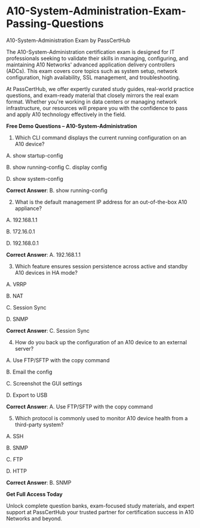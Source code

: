 # A10-System-Administration-Exam-Passing-Questions
A10-System-Administration Exam by PassCertHub

The A10-System-Administration certification exam is designed for IT professionals seeking to validate their skills in managing, configuring, and maintaining A10 Networks' advanced application delivery controllers (ADCs). This exam covers core topics such as system setup, network configuration, high availability, SSL management, and troubleshooting.

At PassCertHub, we offer expertly curated study guides, real-world practice questions, and exam-ready material that closely mirrors the real exam format. Whether you're working in data centers or managing network infrastructure, our resources will prepare you with the confidence to pass and apply A10 technology effectively in the field.

**Free Demo Questions – A10-System-Administration**

1. Which CLI command displays the current running configuration on an A10 device?
   
A. show startup-config

B. show running-config
C. display config

D. show system-config

**Correct Answer**: B. show running-config


2. What is the default management IP address for an out-of-the-box A10 appliance?

A. 192.168.1.1

B. 172.16.0.1

D. 192.168.0.1

**Correct Answer**: A. 192.168.1.1

3. Which feature ensures session persistence across active and standby A10 devices in HA mode?

A. VRRP

B. NAT

C. Session Sync

D. SNMP

**Correct Answer**: C. Session Sync

4. How do you back up the configuration of an A10 device to an external server?

A. Use FTP/SFTP with the copy command

B. Email the config

C. Screenshot the GUI settings

D. Export to USB

**Correct Answer**: A. Use FTP/SFTP with the copy command

5. Which protocol is commonly used to monitor A10 device health from a third-party system?

A. SSH

B. SNMP

C. FTP

D. HTTP

**Correct Answer**: B. SNMP

**Get Full Access Today**

Unlock complete question banks, exam-focused study materials, and expert support at PassCertHub your trusted partner for certification success in A10 Networks and beyond.


   

   


